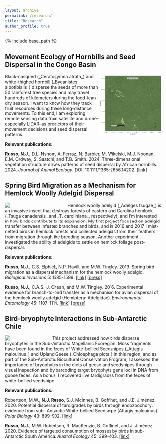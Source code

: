 ```yaml
---
layout: archive
permalink: /research/
title: "Research"
author_profile: true
---
```


{% include base_path %}

## Movement Ecology of Hornbills and Seed Dispersal in the Congo Basin
<img src="/images/hornbill8899-JunJul2022.gif" align="right" style="width:40%" />
Black-casqued (_Ceratogymna atrata_) and white-thighed hornbill (_Bycanistes albotibialis_) disperse the seeds of more than 50 rainforest tree species and may travel 
hundreds of kilometers during the food-lean dry season. I want to know how they track fruit resources during these long-distance movements. To this end, I am 
exploring remote sensing data from satellite and drone–especially LiDAR–as predictors of their movement decisions and seed dispersal patterns.


**Relevant publications:**

**Russo, N.J.**, D.L. Nshom, A. Ferraz, N. Barbier, M. Wikelski, M.J. Noonan, E.M. Ordway, S. Saatchi, and T.B. Smith. 2024. Three-dimensional vegetation structure drives patterns of seed dispersal by African hornbills. 2024. _Journal of Animal Ecology_. DOI: 10.1111/1365-2656.14202. <a href = "https://besjournals.onlinelibrary.wiley.com/doi/epdf/10.1111/1365-2656.14202" target="_blank">[link]</a>

## Spring Bird Migration as a Mechanism for Hemlock Woolly Adelgid Dispersal
<img src="/images/WoollyAdelgid.jpg" align="left" style="width:40%" />
Hemlock woolly adelgid (_Adelges tsugae_) is an invasive insect that destroys forests of eastern and Carolina hemlock (_Tsuga canadensis_ and _T. caroliniana_, respectively), and I’m interested in how birds contribute to its expansion. My first project focused on adelgid transfer between infested branches and birds, and in 2016 and 2017 I mist-netted birds in hemlock forests and collected adelgids from their feathers from migration through the breeding season. Another experiment investigated the ability of adelgids to settle on hemlock foliage post-dispersal.

**Relevant publications:**

**Russo, N.J.**, C.S. Elphick, N.P. Havill, and M.W. Tingley. 2019. Spring bird migration as a dispersal mechanism for the hemlock woolly adelgid. _Biological Invasions_       5: 1585-1599. <a href="https://greathollow.org/wp-content/uploads/2020/03/Russo-et-al.-2019.pdf" target="_blank">[link]</a> <a href="https://www.audubon.org/news/migrating-birds-may-be-spreading-invasive-pest-decimates-forests" target="_blank">[press]</a>

**Russo, N.J.**, C.A.S.-J. Cheah, and M.W. Tingley. 2016. Experimental evidence for branch-to-bird transfer as a mechanism for avian dispersal of the hemlock woolly          adelgid (Hemiptera: Adelgidae). _Environmental Entomology_ 45: 1107-1114. <a href="https://www.researchgate.net/profile/Nicholas-Russo-3/publication/305784014_Experimental_Evidence_for_Branch-to-Bird_Transfer_as_a_Mechanism_for_Avian_Dispersal_of_the_Hemlock_Woolly_Adelgid_Hemiptera_Adelgidae/links/5a26bc674585155dd423eed2/Experimental-Evidence-for-Branch-to-Bird-Transfer-as-a-Mechanism-for-Avian-Dispersal-of-the-Hemlock-Woolly-Adelgid-Hemiptera-Adelgidae.pdf" target="_blank">[link]</a> <a href="https://entomologytoday.org/2016/08/01/tree-killing-hemlock-wooly-adelgids-hitch-rides-on-birds/" target="_blank">[press]</a>

## Bird-bryophyte Interactions in Sub-Antarctic Chile
<img src="/images/UplandGoose.jpg" align="left" style="width:30%" />
This project addressed how birds disperse bryophytes in the Sub-Antarctic Magellanic Ecoregion. Moss fragments have been found in the feces of White-bellied Seedsnipes 
(_Attagis malouinus_) and Upland Geese (_Chloephaga picta_) in this region, and as part of the Sub-Antarctic Biocultural Conservation Program, I assessed the importance of bryophytes in the diets of geese and seedsnipes through visual inspection and by barcoding target bryophyte gene loci in DNA from goose feces. As a bonus, I recovered 
live tardigrades from the feces of white-bellied seedsnipe.

**Relevant publications:**

Robertson, M.W., **N.J. Russo**, S.J. McInnes, B. Goffinet, and J.E. Jiménez. 2020. Potential dispersal of tardigrades by birds through endozoochory: evidence from sub-      Antarctic White-bellied Seedsnipe (Attagis malouinus). _Polar Biology_ 43: 899–902. <a href="https://par.nsf.gov/servlets/purl/10177900" target="_blank">[link]</a>

**Russo, N.J.**, M.W. Robertson, R. MacKenzie, B. Goffinet, and J. Jiménez. 2020. Evidence of targeted consumption of mosses by birds in sub-Antarctic South America.         _Austral Ecology_ 45: 399-403. <a href="https://www.researchgate.net/profile/Jaime-E-Jimenez-2/publication/338857943_Evidence_of_targeted_consumption_of_mosses_by_birds_in_sub-Antarctic_South_America/links/5e3c5fb6a6fdccd9658e05b6/Evidence-of-targeted-consumption-of-mosses-by-birds-in-sub-Antarctic-South-America.pdf" target="_blank">[link]</a>


